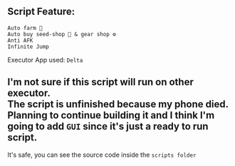 Script Feature:
---
```
Auto farm 🍎    
Auto buy seed-shop 🌱 & gear shop ⚙️    
Anti AFK   
Infinite Jump
```  
Executor App used: `Delta`   

I'm not sure if this script will run on other executor.  
The script is unfinished because my phone died. Planning to continue building it and I think I'm going to add `GUI` since it's just a ready to run script.  
---
It's safe, you can see the source code inside the `scripts folder` 
